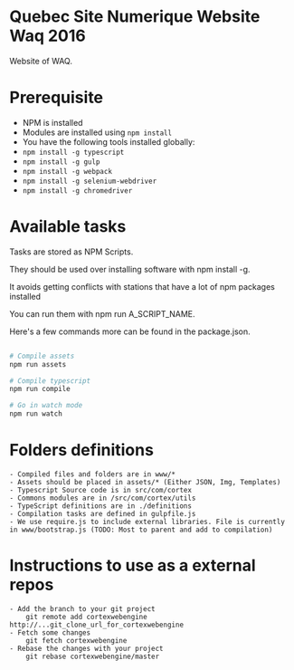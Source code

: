 Quebec Site Numerique Website Waq 2016
========================

Website of WAQ.

# Prerequisite

- NPM is installed
- Modules are installed using ``npm install``
- You have the following tools installed globally:
- ``npm install -g typescript``
- ``npm install -g gulp``
- ``npm install -g webpack``
- ``npm install -g selenium-webdriver``
- ``npm install -g chromedriver``

# Available tasks

Tasks are stored as NPM Scripts.

They should be used over installing software with npm install -g.

It avoids getting conflicts with stations that have a lot of npm packages installed

You can run them with npm run A_SCRIPT_NAME.

Here's a few commands more can be found in the package.json.

```bash

# Compile assets
npm run assets

# Compile typescript
npm run compile

# Go in watch mode
npm run watch

```

# Folders definitions
	- Compiled files and folders are in www/*
	- Assets should be placed in assets/* (Either JSON, Img, Templates)
	- Typescript Source code is in src/com/cortex
	- Commons modules are in /src/com/cortex/utils
	- TypeScript definitions are in ./definitions
	- Compilation tasks are defined in gulpfile.js
	- We use require.js to include external libraries. File is currently in www/bootstrap.js (TODO: Most to parent and add to compilation)

# Instructions to use as a external repos
	- Add the branch to your git project
		git remote add cortexwebengine http://...git_clone_url_for_cortexwebengine
	- Fetch some changes
		git fetch cortexwebengine
	- Rebase the changes with your project
		git rebase cortexwebengine/master
